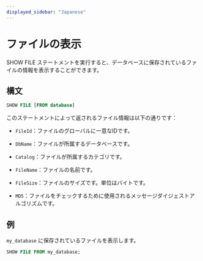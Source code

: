 ```yaml
---
displayed_sidebar: "Japanese"
---
```


# ファイルの表示

SHOW FILE ステートメントを実行すると、データベースに保存されているファイルの情報を表示することができます。

## 構文

```SQL
SHOW FILE [FROM database]
```

このステートメントによって返されるファイル情報は以下の通りです：

- `FileId`：ファイルのグローバルに一意なIDです。

- `DbName`：ファイルが所属するデータベースです。

- `Catalog`：ファイルが所属するカテゴリです。

- `FileName`：ファイルの名前です。

- `FileSize`：ファイルのサイズです。単位はバイトです。

- `MD5`：ファイルをチェックするために使用されるメッセージダイジェストアルゴリズムです。

## 例

`my_database` に保存されているファイルを表示します。

```SQL
SHOW FILE FROM my_database;
```
